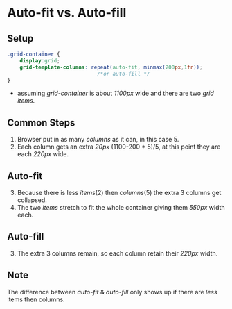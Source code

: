 # Auto-fit vs. Auto-fill

## Setup
```css
.grid-container {
	display:grid;
	grid-template-columns: repeat(auto-fit, minmax(200px,1fr));
							 /*or auto-fill */
}
```
- assuming *grid-container* is about *1100px* wide and there are two *grid items*.

## Common Steps
1. Browser put in as many *columns* as it can, in this case 5.
2. Each column gets an extra *20px* (1100-200 * 5)/5, at this point they are each *220px* wide.

## Auto-fit
3. Because there is less *items*(2) then *columns*(5) the extra 3 columns get collapsed.
4. The two *items* stretch to fit the whole container giving them *550px* width each.

## Auto-fill
3. The extra 3 columns remain, so each column retain their *220px* width.

## Note
The difference between *auto-fit* & *auto-fill* only shows up if there are *less* items then columns.

